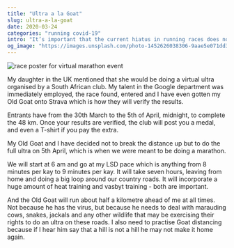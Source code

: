 ```yaml
---
title: "Ultra a la Goat"
slug: ultra-a-la-goat
date: 2020-03-24
categories: "running covid-19"
intro: "It’s important that the current hiatus in running races does not demotivate us. We need to remember that we run because we love it, not just because we want to test ourselves against others. But it’s always good to have a goal on the near horizon."
og_image: "https://images.unsplash.com/photo-1452626038306-9aae5e071dd3?ixlib=rb-1.2.1&ixid=eyJhcHBfaWQiOjExNjk0OX0&w=1200&h=630&fit=crop"
---
```


<img alt="race poster for virtual marathon event" src="https://res.cloudinary.com/dy6grlu8z/image/upload/f_auto,q_75/v1585027256/ycx88nkbc3vvcrsem3i7.jpg" />

My daughter in the UK mentioned that she would be doing a virtual ultra organised by a South African club. My talent in the Google department was immediately employed, the race found, entered and I have even gotten my Old Goat onto Strava which is how they will verify the results.

Entrants have from the 30th March to the 5th of April, midnight, to complete the 48 km. Once your results are verified, the club will post you a medal, and even a T-shirt if you pay the extra.

My Old Goat and I have decided not to break the distance up but to do the full ultra on 5th April, which is when we were meant to be doing a marathon.

We will start at 6 am and go at my LSD pace which is anything from 8 minutes per kay to 9 minutes per kay. It will take seven hours, leaving from home and doing a big loop around our country roads. It will incorporate a huge amount of heat training and vasbyt training - both are important.

And the Old Goat will run about half a kilometre ahead of me at all times. Not because he has the virus, but because he needs to deal with marauding cows, snakes, jackals and any other wildlife that may be exercising their rights to do an ultra on these roads. I also need to practise Goat distancing because if I hear him say that a hill is not a hill he may not make it home again.
